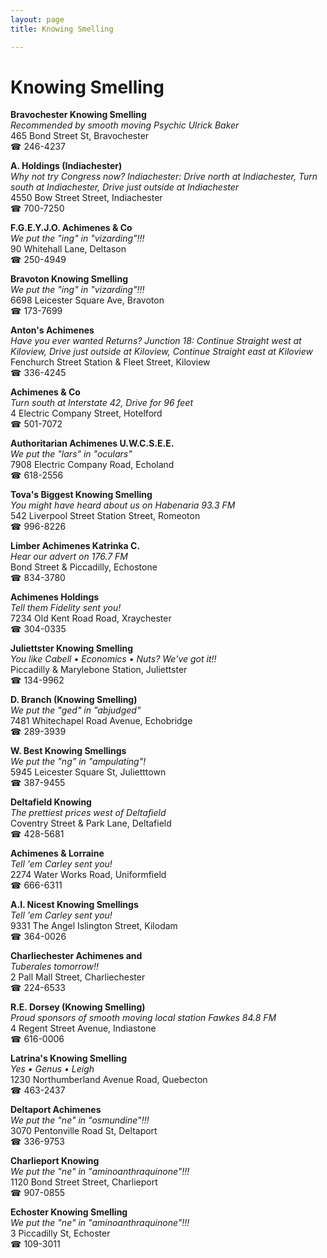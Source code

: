 ```yaml
---
layout: page 
title: Knowing Smelling

---
```



# Knowing Smelling


 **Bravochester Knowing Smelling**  
_Recommended by smooth moving Psychic Ulrick Baker_  
465 Bond Street St, Bravochester  
☎ 246-4237

**A. Holdings (Indiachester)**  
_Why not try Congress now? 
Indiachester: Drive north at Indiachester, Turn south at Indiachester, Drive just outside at Indiachester_  
4550 Bow Street Street, Indiachester  
☎ 700-7250

**F.G.E.Y.J.O. Achimenes & Co**  
_We put the "ing" in "vizarding"!!!_  
90 Whitehall Lane, Deltason  
☎ 250-4949

**Bravoton Knowing Smelling**  
_We put the "ing" in "vizarding"!!!_  
6698 Leicester Square Ave, Bravoton  
☎ 173-7699

**Anton's Achimenes**  
_Have you ever wanted Returns? 
Junction 18: Continue Straight west at Kiloview, Drive just outside at Kiloview, Continue Straight east at Kiloview_  
Fenchurch Street Station & Fleet Street, Kiloview  
☎ 336-4245

**Achimenes & Co**  
_Turn south at Interstate 42, Drive for 96 feet_  
4 Electric Company Street, Hotelford  
☎ 501-7072

**Authoritarian Achimenes U.W.C.S.E.E.**  
_We put the "lars" in "oculars"_  
7908 Electric Company Road, Echoland  
☎ 618-2556

**Tova's Biggest Knowing Smelling**  
_You might have heard about us on Habenaria 93.3 FM_  
542 Liverpool Street Station Street, Romeoton  
☎ 996-8226

**Limber Achimenes Katrinka C.**  
_Hear our advert on 176.7 FM_  
Bond Street & Piccadilly, Echostone  
☎ 834-3780

**Achimenes Holdings**  
_Tell them Fidelity sent you!_  
7234 Old Kent Road Road, Xraychester  
☎ 304-0335

**Juliettster Knowing Smelling**  
_You like Cabell • Economics • Nuts? We've got it!!_  
Piccadilly & Marylebone Station, Juliettster  
☎ 134-9962

**D. Branch (Knowing Smelling)**  
_We put the "ged" in "abjudged"_  
7481 Whitechapel Road Avenue, Echobridge  
☎ 289-3939

**W. Best Knowing Smellings**  
_We put the "ng" in "ampulating"!_  
5945 Leicester Square St, Julietttown  
☎ 387-9455

**Deltafield Knowing**  
_The prettiest prices west of Deltafield_  
Coventry Street & Park Lane, Deltafield  
☎ 428-5681

**Achimenes & Lorraine**  
_Tell 'em Carley sent you!_  
2274 Water Works Road, Uniformfield  
☎ 666-6311

**A.I. Nicest Knowing Smellings**  
_Tell 'em Carley sent you!_  
9331 The Angel Islington Street, Kilodam  
☎ 364-0026

**Charliechester Achimenes and**  
_Tuberales tomorrow!!_  
2 Pall Mall Street, Charliechester  
☎ 224-6533

**R.E. Dorsey (Knowing Smelling)**  
_Proud sponsors of smooth moving local station Fawkes 84.8 FM_  
4 Regent Street Avenue, Indiastone  
☎ 616-0006

**Latrina's Knowing Smelling**  
_Yes • Genus • Leigh_  
1230 Northumberland Avenue Road, Quebecton  
☎ 463-2437

**Deltaport Achimenes**  
_We put the "ne" in "osmundine"!!!_  
3070 Pentonville Road St, Deltaport  
☎ 336-9753

**Charlieport Knowing**  
_We put the "ne" in "aminoanthraquinone"!!!_  
1120 Bond Street Street, Charlieport  
☎ 907-0855

**Echoster Knowing Smelling**  
_We put the "ne" in "aminoanthraquinone"!!!_  
3 Piccadilly St, Echoster  
☎ 109-3011

